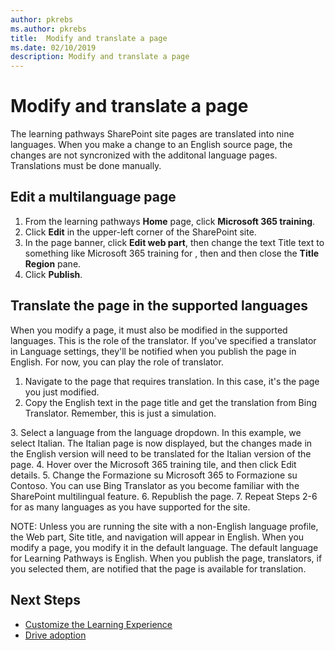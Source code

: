 ```yaml
---
author: pkrebs
ms.author: pkrebs
title:  Modify and translate a page
ms.date: 02/10/2019
description: Modify and translate a page
---
```


# Modify and translate a page
The learning pathways SharePoint site pages are translated into nine languages. When you make a change to an English source page, the changes are not syncronized with the additonal language pages. Translations must be done manually. 

## Edit a multilanguage page
1.	From the learning pathways **Home** page, click **Microsoft 365 training**.  
2.	Click **Edit** in the upper-left corner of the SharePoint site. 
3. In the page banner, click **Edit web part**, then change the text Title text to something like Microsoft 365 training for <your Company name>, then and then close the **Title Region** pane. 
3.	Click **Publish**.

## Translate the page in the supported languages
When you modify a page, it must also be modified in the supported languages. This is the role of the translator. If you've specified a translator in Language settings, they'll be notified when you publish the page in English. For now, you can play the role of translator. 

1. Navigate to the page that requires translation. In this case, it's the page you just modified. 
2. Copy the English text in the page title and get the translation from Bing Translator. Remember, this is just a simulation. 
<English is selected graphic>
3. Select a language from the language dropdown. In this example, we select Italian. The Italian page is now displayed, but the changes made in the English version will need to be translated for the Italian version of the page.
<English is selected graphic>
4. Hover over the Microsoft 365 training tile, and then click Edit details. 
5.	Change the Formazione su Microsoft 365 to Formazione su Contoso. You can use Bing Translator as you become familiar with the SharePoint multilingual feature. 
6. Republish the page. 
7. Repeat Steps 2-6 for as many languages as you have supported for the site.

NOTE: Unless you are running the site with a non-English language profile, the Web part, Site title, and navigation will appear in English. When you modify a page, you modify it in the default language. The default language for Learning Pathways is English. When you publish the page, translators, if you selected them, are notified that the page is available for translation. 

## Next Steps
- [Customize the Learning Experience](custom_overview.md)
- [Drive adoption](driveadoption.md) 
